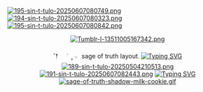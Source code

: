 [![195-sin-t-tulo-20250607080749.png](https://i.postimg.cc/BnmrM8Lm/195-sin-t-tulo-20250607080749.png)](https://postimg.cc/dhTN0V9C)
[![194-sin-t-tulo-20250607080323.png](https://i.postimg.cc/NGrQFx9B/194-sin-t-tulo-20250607080323.png)](https://postimg.cc/JtmfdZ52)
[![195-sin-t-tulo-20250607080842.png](https://i.postimg.cc/d1YjC6sp/195-sin-t-tulo-20250607080842.png)](https://postimg.cc/DWxGkqbP)
<div id="header" align="center">
 
[![Tumblr-l-13511005167342.png](https://i.postimg.cc/WbPHPkGv/Tumblr-l-13511005167342.png)](https://postimg.cc/LhNTthQC)

˘𒁹ㅤ ݃ㅤ˳  𓏼⠀sage of truth layout𓈒
  [![Typing SVG](https://readme-typing-svg.demolab.com?font=Fira+Code&pause=1000&color=9BC7F7&width=435&lines=%F0%9F%8C%8A++++++%E3%80%9C%E2%A0%80++++she%2Fher+%2F+bisexual!+%E2%99%A1)](https://git.io/typing-svg)
[![189-sin-t-tulo-20250504210513.png](https://i.postimg.cc/8kwDHznv/189-sin-t-tulo-20250504210513.png)](https://postimg.cc/s1Btfszf)
[![191-sin-t-tulo-20250607082443.png](https://i.postimg.cc/qRWhnMxR/191-sin-t-tulo-20250607082443.png)](https://postimg.cc/Hc4k1mKD)
<a href="https://git.io/typing-svg"><img src="https://readme-typing-svg.demolab.com?font=&pause=1000&color=6E99DA&width=435&lines=oooo+smc+skin+come+to+me+pls+%3A(" alt="Typing SVG" /></a>
[![sage-of-truth-shadow-milk-cookie.gif](https://i.postimg.cc/hPjn3RH5/sage-of-truth-shadow-milk-cookie.gif)](https://postimg.cc/s1tbvqfY)
